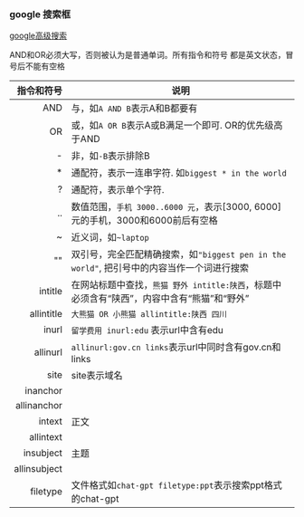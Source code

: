 
### google 搜索框

[google高级搜索](https://www.google.com/advanced_search)

AND和OR必须大写，否则被认为是普通单词。所有指令和符号 都是英文状态，冒号后不能有空格

指令和符号 | 说明 
----------:|------
 AND | 与，如`A AND B`表示A和B都要有
  OR | 或，如`A OR B`表示A或B满足一个即可. OR的优先级高于AND
  \- | 非，如`-B`表示排除B
  \* | 通配符，表示一连串字符. 如`biggest * in the world`
   ? | 通配符，表示单个字符. 
  .. | 数值范围，`手机 3000..6000 元`，表示[3000, 6000]元的手机，3000和6000前后有空格
  \~ | 近义词，如`~laptop`
  "" | 双引号，完全匹配精确搜索，如`"biggest pen in the world"`, 把引号中的内容当作一个词进行搜索
intitle      | 在网站标题中查找，`熊猫 野外 intitle:陕西`，标题中必须含有“陕西”，内容中含有“熊猫”和“野外”
allintitle   | `大熊猫 OR 小熊猫 allintitle:陕西 四川`
inurl        | `留学费用 inurl:edu` 表示url中含有edu 
allinurl     | `allinurl:gov.cn links`表示url中同时含有gov.cn和links
site         | site表示域名
inanchor     | 
allinanchor  |
intext       | 正文
allintext    |
insubject    | 主题
allinsubject |
filetype     | 文件格式如`chat-gpt filetype:ppt`表示搜索ppt格式的chat-gpt
